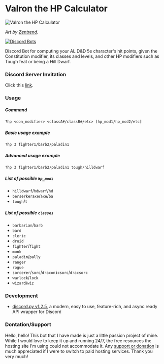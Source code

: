 # Valron the HP Calculator

![Valron the HP Calculator](https://i.imgur.com/0bByXQ4.png?s=200)

_Art by [Zentrend](https://www.instagram.com/neil_is_zen/)._

[![Discord Bots](https://top.gg/api/widget/666625461811413008.svg)](https://top.gg/bot/666625461811413008)

Discord Bot for computing your AL D&amp;D 5e character's hit points, given the Constitution modifier, its classes and levels, and other HP modifiers such as Tough feat or being a Hill Dwarf.

### Discord Server Invitation

Click this [link](https://discordapp.com/api/oauth2/authorize?client_id=666625461811413008&permissions=11264&scope=bot).

### Usage

##### Command

`?hp <con_modifier> <classA#/classB#/etc> [hp_mod1/hp_mod2/etc]`

##### Basic usage example

`?hp 3 fighter1/barb2/paladin1`

##### Advanced usage example

`?hp 3 fighter1/barb2/paladin1 tough/hilldwarf`

##### List of possible `hp_mods`

- `hilldwarf`/`hdwarf`/`hd`
- `berserkeraxe`/`axe`/`ba`
- `tough`/`t`

##### List of possible `classes`

- `barbarian`/`barb`
- `bard`
- `cleric`
- `druid`
- `fighter`/`fight`
- `monk`
- `paladin`/`pally`
- `ranger`
- `rogue`
- `sorcerer`/`sorc`/`draconicsorc`/`dracsorc`
- `warlock`/`lock`
- `wizard`/`wiz`

### Development

- [discord.py v1.2.5](https://discordpy.readthedocs.io/en/latest/), a modern, easy to use, feature-rich, and async ready API wrapper for Discord

### Dontation/Support

Hello, hello! This bot that I have made is just a little passion project of mine. While I would love to keep it up and running 24/7, the free resources the hosting site I'm using could not accommodate it. Any [support or donation](https://paypal.me/addicteduser) is much appreciated if I were to switch to paid hosting services. Thank you very much!
